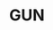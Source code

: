 ---
git: https://github.com/amark/gun
logohandle: guneco
sort: gun
title: GUN
website: https://gun.eco/
---